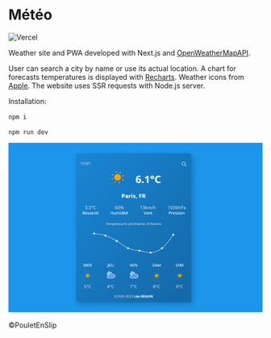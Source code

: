 # Météo

![Vercel](https://vercelbadge.vercel.app/api/pouletenslip/meteo)

Weather site and PWA developed with Next.js and [OpenWeatherMapAPI](https://openweathermap.org/api).

User can search a city by name or use its actual location.
A chart for forecasts temperatures is displayed with [Recharts](https://recharts.org/en-US/).
Weather icons from [Apple](https://support.apple.com/fr-fr/guide/iphone/iph4305794fb/15.0/ios/15.0).
The website uses SSR requests with Node.js server.

Installation:
```
npm i
```
```
npm run dev
```

![0](https://github.com/PouletEnSlip/Meteo/blob/main/image.png)

©PouletEnSlip
